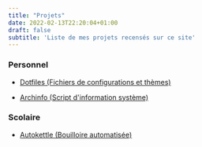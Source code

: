 ```yaml
---
title: "Projets"
date: 2022-02-13T22:20:04+01:00
draft: false
subtitle: 'Liste de mes projets recensés sur ce site'
---
```


### Personnel

- [Dotfiles (Fichiers de configurations et thèmes)](../dotfiles)

- [Archinfo (Script d'information système)](../archinfo)


### Scolaire

- [Autokettle (Bouilloire automatisée)](../autokettle)